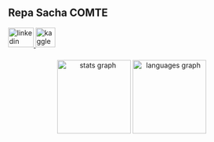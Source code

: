 ## Repa Sacha COMTE

<div align="left">
  <a href="https://www.linkedin.com/in/sacha-comte-b1837919a" target="_blank">
    <img src="https://raw.githubusercontent.com/maurodesouza/profile-readme-generator/master/src/assets/icons/social/linkedin/default.svg" width="52" height="40" alt="linkedin logo"  />
  </a>
  <a href=# target="_blank">
    <img src="https://upload.wikimedia.org/wikipedia/commons/f/f4/Kaggle_Logo.svg" height="40" alt="kaggle logo" />
  </a>
</div>

###

<div align="center">
  <img src="https://github-readme-stats.vercel.app/api?username=choucadieux&hide_title=false&hide_rank=false&show_icons=true&include_all_commits=true&count_private=true&disable_animations=false&theme=dracula&locale=en&hide_border=false&order=1" height="150" alt="stats graph"  />
  <img src="https://github-readme-stats.vercel.app/api/top-langs?username=choucadieux&locale=en&hide_title=false&layout=compact&card_width=320&langs_count=5&theme=dracula&hide_border=false&order=2" height="150" alt="languages graph"  />
</div>
